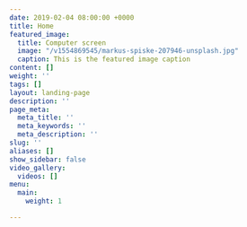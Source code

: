 ```yaml
---
date: 2019-02-04 08:00:00 +0000
title: Home
featured_image:
  title: Computer screen
  image: "/v1554869545/markus-spiske-207946-unsplash.jpg"
  caption: This is the featured image caption
content: []
weight: ''
tags: []
layout: landing-page
description: ''
page_meta:
  meta_title: ''
  meta_keywords: ''
  meta_description: ''
slug: ''
aliases: []
show_sidebar: false
video_gallery:
  videos: []
menu:
  main:
    weight: 1

---
```

